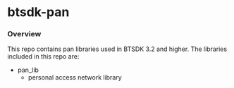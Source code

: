 # btsdk-pan

### Overview

This repo contains pan libraries used in BTSDK 3.2 and higher. The libraries included in this repo are:

* pan_lib<br/>
    * personal access network library<br/>
